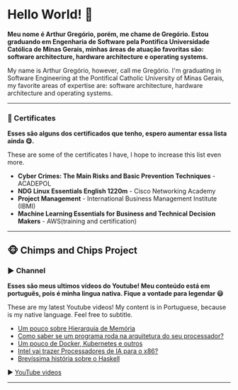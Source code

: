 # Hello World! 👋

__Meu nome é Arthur Gregório, porém, me chame de Gregório. Estou graduando em Engenharia de Software pela Pontifica Universidade Católica de Minas Gerais, minhas áreas de atuação favoritas são: software architecture, hardware architecture e operating systems.__

My name is Arthur Gregório, however, call me Gregório. I'm graduating in Software Engineering at the Pontifical Catholic University of Minas Gerais, my favorite areas of expertise are: software architecture, hardware architecture and operating systems.

___
### 📜 Certificates

__Esses são alguns dos certificados que tenho, espero aumentar essa lista ainda 😋.__

These are some of the certificates I have, I hope to increase this list even more.

- **Cyber Crimes: The Main Risks and Basic Prevention Techniques** - ACADEPOL
- **NDG Linux Essentials English 1220m** - Cisco Networking Academy
- **Project Management** - International Business Management Institute (IBMI)
- **Machine Learning Essentials for Business and Technical Decision Makers** - AWS(training and certification)

___

## 🐵 Chimps and Chips Project

### ▶️ Channel

__Esses são meus ultimos vídeos do Youtube! Meu conteúdo está em português, pois é minha lingua nativa. Fique a vontade para legendar 😃__

These are my latest Youtube videos! My content is in Portuguese, because is my native language. Feel free to subtitle.

<!-- YOUTUBE-VIDEOS-LIST:START -->
- [Um pouco sobre Hierarquia de Memória](https://www.youtube.com/watch?v=9GGCuZax2IU)
- [Como saber se um programa roda na arquitetura do seu processador?](https://www.youtube.com/watch?v=fOcuSP7USHk)
- [Um pouco de Docker, Kubernetes e outros](https://www.youtube.com/watch?v=Teo2cuu5T_0)
- [Intel vai trazer Processadores de IA para o x86?](https://www.youtube.com/watch?v=1jBWnoCckkA)
- [Brevíssima história sobre o Haskell](https://www.youtube.com/watch?v=1rRJxWKcDOY)
<!-- YOUTUBE-VIDEOS-LIST:END -->

▶ [YouTube videos](https://www.youtube.com/channel/UCAlswkPpSbd4ip_oGcTQZWg?sub_confirmation=1)

___
